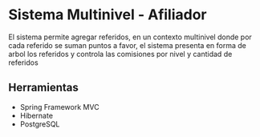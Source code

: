 # Sistema Multinivel - Afiliador
El sistema permite agregar referidos, en un contexto multinivel donde por cada referido se suman puntos a favor, el sistema presenta en forma de arbol los referidos y controla las comisiones por nivel y cantidad de referidos

## Herramientas
- Spring Framework MVC
- Hibernate
- PostgreSQL
